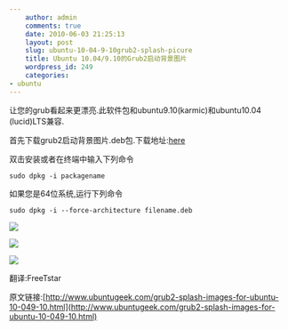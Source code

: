 ```yaml
---
    author: admin
    comments: true
    date: 2010-06-03 21:25:13
    layout: post
    slug: ubuntu-10-04-9-10grub2-splash-picure
    title: Ubuntu 10.04/9.10的Grub2启动背景图片
    wordpress_id: 249
    categories:
- ubuntu
---
```


让您的grub看起来更漂亮.此软件包和ubuntu9.10(karmic)和ubuntu10.04 (lucid)LTS兼容.

首先下载grub2启动背景图片.deb包.下载地址:[here](http://gnome-look.org/content/show.php/Grub2+Splash+Image+?content=125657)

双击安装或者在终端中输入下列命令

    sudo dpkg -i packagename

如果您是64位系统,运行下列命令

    sudo dpkg -i --force-architecture filename.deb

![](http://www.ubuntugeek.com/wp-content/uploads/2010/06/brown.png)

![](http://www.ubuntugeek.com/wp-content/uploads/2010/06/bl.png)

![](http://www.ubuntugeek.com/wp-content/uploads/2010/06/gr.png)

翻译:FreeTstar

原文链接:[http://www.ubuntugeek.com/grub2-splash-images-for-ubuntu-10-049-10.html](http://www.ubuntugeek.com/grub2-splash-images-for-ubuntu-10-049-10.html)

